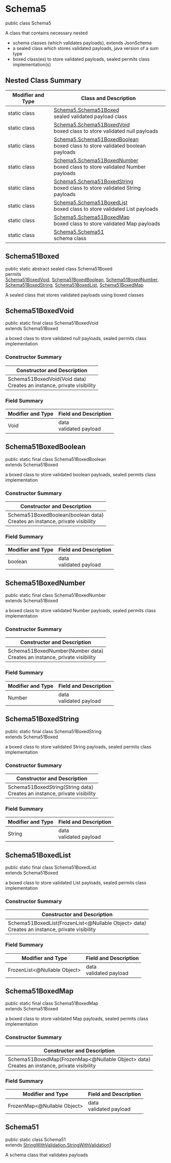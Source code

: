 # Schema5
public class Schema5

A class that contains necessary nested
- schema classes (which validates payloads), extends JsonSchema
- a sealed class which stores validated payloads, java version of a sum type
- boxed class(es) to store validated payloads, sealed permits class implementation(s)

## Nested Class Summary
| Modifier and Type | Class and Description |
| ----------------- | ---------------------- |
| static class | [Schema5.Schema51Boxed](#schema51boxed)<br> sealed validated payload class |
| static class | [Schema5.Schema51BoxedVoid](#schema51boxedvoid)<br> boxed class to store validated null payloads |
| static class | [Schema5.Schema51BoxedBoolean](#schema51boxedboolean)<br> boxed class to store validated boolean payloads |
| static class | [Schema5.Schema51BoxedNumber](#schema51boxednumber)<br> boxed class to store validated Number payloads |
| static class | [Schema5.Schema51BoxedString](#schema51boxedstring)<br> boxed class to store validated String payloads |
| static class | [Schema5.Schema51BoxedList](#schema51boxedlist)<br> boxed class to store validated List payloads |
| static class | [Schema5.Schema51BoxedMap](#schema51boxedmap)<br> boxed class to store validated Map payloads |
| static class | [Schema5.Schema51](#schema51)<br> schema class |

## Schema51Boxed
public static abstract sealed class Schema51Boxed<br>
permits<br>
[Schema51BoxedVoid](#schema51boxedvoid),
[Schema51BoxedBoolean](#schema51boxedboolean),
[Schema51BoxedNumber](#schema51boxednumber),
[Schema51BoxedString](#schema51boxedstring),
[Schema51BoxedList](#schema51boxedlist),
[Schema51BoxedMap](#schema51boxedmap)

A sealed class that stores validated payloads using boxed classes

## Schema51BoxedVoid
public static final class Schema51BoxedVoid<br>
extends Schema51Boxed

a boxed class to store validated null payloads, sealed permits class implementation

### Constructor Summary
| Constructor and Description |
| --------------------------- |
| Schema51BoxedVoid(Void data)<br>Creates an instance, private visibility |

### Field Summary
| Modifier and Type | Field and Description |
| ----------------- | ---------------------- |
| Void | data<br>validated payload |

## Schema51BoxedBoolean
public static final class Schema51BoxedBoolean<br>
extends Schema51Boxed

a boxed class to store validated boolean payloads, sealed permits class implementation

### Constructor Summary
| Constructor and Description |
| --------------------------- |
| Schema51BoxedBoolean(boolean data)<br>Creates an instance, private visibility |

### Field Summary
| Modifier and Type | Field and Description |
| ----------------- | ---------------------- |
| boolean | data<br>validated payload |

## Schema51BoxedNumber
public static final class Schema51BoxedNumber<br>
extends Schema51Boxed

a boxed class to store validated Number payloads, sealed permits class implementation

### Constructor Summary
| Constructor and Description |
| --------------------------- |
| Schema51BoxedNumber(Number data)<br>Creates an instance, private visibility |

### Field Summary
| Modifier and Type | Field and Description |
| ----------------- | ---------------------- |
| Number | data<br>validated payload |

## Schema51BoxedString
public static final class Schema51BoxedString<br>
extends Schema51Boxed

a boxed class to store validated String payloads, sealed permits class implementation

### Constructor Summary
| Constructor and Description |
| --------------------------- |
| Schema51BoxedString(String data)<br>Creates an instance, private visibility |

### Field Summary
| Modifier and Type | Field and Description |
| ----------------- | ---------------------- |
| String | data<br>validated payload |

## Schema51BoxedList
public static final class Schema51BoxedList<br>
extends Schema51Boxed

a boxed class to store validated List payloads, sealed permits class implementation

### Constructor Summary
| Constructor and Description |
| --------------------------- |
| Schema51BoxedList(FrozenList<@Nullable Object> data)<br>Creates an instance, private visibility |

### Field Summary
| Modifier and Type | Field and Description |
| ----------------- | ---------------------- |
| FrozenList<@Nullable Object> | data<br>validated payload |

## Schema51BoxedMap
public static final class Schema51BoxedMap<br>
extends Schema51Boxed

a boxed class to store validated Map payloads, sealed permits class implementation

### Constructor Summary
| Constructor and Description |
| --------------------------- |
| Schema51BoxedMap(FrozenMap<@Nullable Object> data)<br>Creates an instance, private visibility |

### Field Summary
| Modifier and Type | Field and Description |
| ----------------- | ---------------------- |
| FrozenMap<@Nullable Object> | data<br>validated payload |

## Schema51
public static class Schema51<br>
extends [StringWithValidation.StringWithValidation1](../../../components/schemas/StringWithValidation.md#stringwithvalidation1)

A schema class that validates payloads
